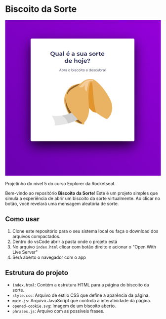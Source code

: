 # Biscoito da Sorte

![Biscoito da Sorte](system-1.png)

Projetinho do nível 5 do curso Explorer da Rocketseat.

Bem-vindo ao repositório **Biscoito da Sorte**! Este é um projeto simples que simula a experiência de abrir um biscoito da sorte virtualmente. Ao clicar no botão, você revelará uma mensagem aleatória de sorte.

## Como usar

1. Clone este repositório para o seu sistema local ou faça o download dos arquivos compactados.
2. Dentro do vsCode abrir a pasta onde o projeto está
3. No arquivo `index.html` clicar com botão direito e acionar o "Open With Live Server"
4. Será aberto o navegador com o app

## Estrutura do projeto

- `index.html`: Contém a estrutura HTML para a página do biscoito da sorte.
- `style.css`: Arquivo de estilo CSS que define a aparência da página.
- `main.js`: Arquivo JavaScript que controla a interatividade da página.
- `opened-cookie.svg`: Imagem de um biscoito aberto.
- `phrases.js`: Arquivo com as possíveis frases.
